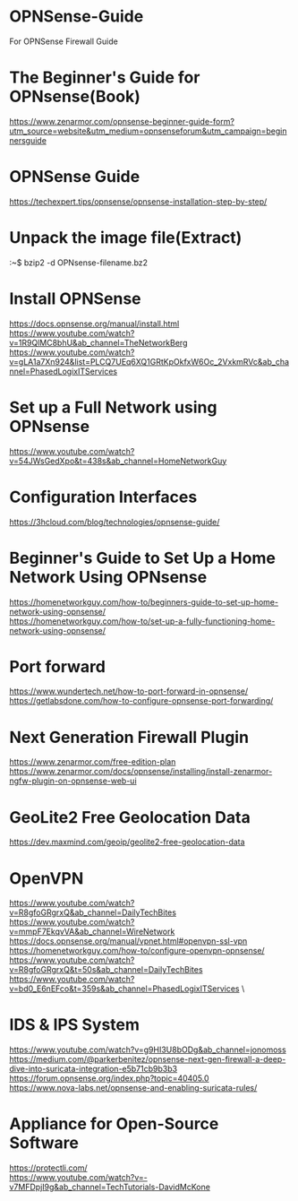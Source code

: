 # OPNSense-Guide
For OPNSense Firewall Guide

# The Beginner's Guide for OPNsense(Book)
https://www.zenarmor.com/opnsense-beginner-guide-form?utm_source=website&utm_medium=opnsenseforum&utm_campaign=beginnersguide

# OPNSense Guide
https://techexpert.tips/opnsense/opnsense-installation-step-by-step/

# Unpack the image file(Extract)
:~$ bzip2 -d OPNsense-filename.bz2

# Install OPNSense
https://docs.opnsense.org/manual/install.html \
https://www.youtube.com/watch?v=1R9QlMC8bhU&ab_channel=TheNetworkBerg \
https://www.youtube.com/watch?v=gLA1a7Xn924&list=PLCQ7UEq6XQ1GRtKpOkfxW6Oc_2VxkmRVc&ab_channel=PhasedLogixITServices

# Set up a Full Network using OPNsense
https://www.youtube.com/watch?v=54JWsGedXpo&t=438s&ab_channel=HomeNetworkGuy

# Configuration Interfaces
https://3hcloud.com/blog/technologies/opnsense-guide/

# Beginner's Guide to Set Up a Home Network Using OPNsense
https://homenetworkguy.com/how-to/beginners-guide-to-set-up-home-network-using-opnsense/ \
https://homenetworkguy.com/how-to/set-up-a-fully-functioning-home-network-using-opnsense/

# Port forward
https://www.wundertech.net/how-to-port-forward-in-opnsense/ \
https://getlabsdone.com/how-to-configure-opnsense-port-forwarding/

# Next Generation Firewall Plugin
https://www.zenarmor.com/free-edition-plan \
https://www.zenarmor.com/docs/opnsense/installing/install-zenarmor-ngfw-plugin-on-opnsense-web-ui

# GeoLite2 Free Geolocation Data
https://dev.maxmind.com/geoip/geolite2-free-geolocation-data

# OpenVPN
https://www.youtube.com/watch?v=R8gfoGRgrxQ&ab_channel=DailyTechBites \
https://www.youtube.com/watch?v=mmpF7EkqvVA&ab_channel=WireNetwork \
https://docs.opnsense.org/manual/vpnet.html#openvpn-ssl-vpn \
https://homenetworkguy.com/how-to/configure-openvpn-opnsense/ \
https://www.youtube.com/watch?v=R8gfoGRgrxQ&t=50s&ab_channel=DailyTechBites \
https://www.youtube.com/watch?v=bd0_E6nEFco&t=359s&ab_channel=PhasedLogixITServices \

# IDS & IPS System
https://www.youtube.com/watch?v=g9HI3U8bODg&ab_channel=jonomoss \
https://medium.com/@parkerbenitez/opnsense-next-gen-firewall-a-deep-dive-into-suricata-integration-e5b71cb9b3b3 \
https://forum.opnsense.org/index.php?topic=40405.0 \
https://www.nova-labs.net/opnsense-and-enabling-suricata-rules/

# Appliance for Open-Source Software
https://protectli.com/ \
https://www.youtube.com/watch?v=-v7MFDpjI9g&ab_channel=TechTutorials-DavidMcKone


